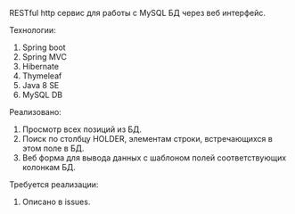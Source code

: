 RESTful http сервис для работы с MySQL БД через веб интерфейс.

Технологии:
1. Spring boot
2. Spring MVC
3. Hibernate
4. Thymeleaf
5. Java 8 SE
6. MySQL DB

Реализовано:
1. Просмотр всех позиций из БД.
2. Поиск по столбцу HOLDER, элементам строки, встречающихся в этом поле в БД.
3. Веб форма для вывода данных с шаблоном полей соответствующих колонкам БД.

Требуется реализации:

1. Описано в issues.
